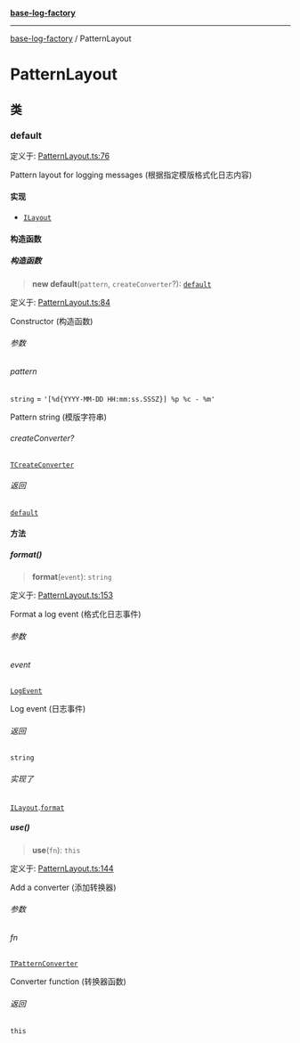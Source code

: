 [**base-log-factory**](index.md)

***

[base-log-factory](index.md) / PatternLayout

# PatternLayout

## 类

### default

定义于: [PatternLayout.ts:76](https://github.com/fengxinming/log-base/blob/c30fa7fc98ee6693b6730b597d133b63d7a6f155/packages/base-log-factory/src/PatternLayout.ts#L76)

Pattern layout for logging messages (根据指定模版格式化日志内容)

#### 实现

- [`ILayout`](typings.md#ilayout)

#### 构造函数

##### 构造函数

> **new default**(`pattern`, `createConverter`?): [`default`](#default)

定义于: [PatternLayout.ts:84](https://github.com/fengxinming/log-base/blob/c30fa7fc98ee6693b6730b597d133b63d7a6f155/packages/base-log-factory/src/PatternLayout.ts#L84)

Constructor (构造函数)

###### 参数

###### pattern

`string` = `'[%d{YYYY-MM-DD HH:mm:ss.SSSZ}] %p %c - %m'`

Pattern string (模版字符串)

###### createConverter?

[`TCreateConverter`](typings.md#tcreateconverter)

###### 返回

[`default`](#default)

#### 方法

##### format()

> **format**(`event`): `string`

定义于: [PatternLayout.ts:153](https://github.com/fengxinming/log-base/blob/c30fa7fc98ee6693b6730b597d133b63d7a6f155/packages/base-log-factory/src/PatternLayout.ts#L153)

Format a log event (格式化日志事件)

###### 参数

###### event

[`LogEvent`](typings.md#logevent)

Log event (日志事件)

###### 返回

`string`

###### 实现了

[`ILayout`](typings.md#ilayout).[`format`](typings.md#ilayout#format)

##### use()

> **use**(`fn`): `this`

定义于: [PatternLayout.ts:144](https://github.com/fengxinming/log-base/blob/c30fa7fc98ee6693b6730b597d133b63d7a6f155/packages/base-log-factory/src/PatternLayout.ts#L144)

Add a converter (添加转换器)

###### 参数

###### fn

[`TPatternConverter`](typings.md#tpatternconverter)

Converter function (转换器函数)

###### 返回

`this`
